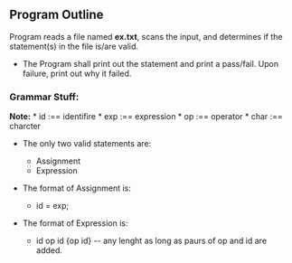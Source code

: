 ## Program Outline

Program reads a file named **ex.txt**, scans the input, and determines if the statement(s) in the file is/are valid.

* The Program shall print out the statement and print a pass/fail. Upon failure, print out why it failed.

### Grammar Stuff:

**Note:**
    * id :== identifire
    * exp :== expression
    * op :== operator
    * char :== charcter

* The only two valid statements are:
    * Assignment
    * Expression

* The format of Assignment is:
    * id = exp;

* The format of Expression is:
    * id op id {op id} -- any lenght as long as paurs of op and id are added.